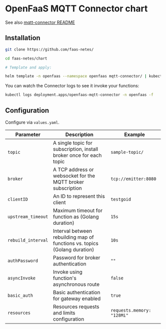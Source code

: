 # OpenFaaS MQTT Connector chart

See also [mqtt-connector README](https://github.com/openfaas/mqtt-connector)

## Installation

```bash
git clone https://github.com/faas-netes/

cd faas-netes/chart

# Template and apply:

helm template -n openfaas --namespace openfaas mqtt-connector/ | kubectl apply -f -
```

You can watch the Connector logs to see it invoke your functions:

```bash
kubectl logs deployment.apps/openfaas-mqtt-connector -n openfaas -f
```

## Configuration

Configure via `values.yaml`.

| Parameter                | Description                                                               | Example                                     |
| ------------------------ | ------------------------------------------------------------------------- | ------------------------------------------- |
| `topic`                  | A single topic for subscription, install broker once for each topic       | `sample-topic/`                            |
| `broker`                 | A TCP address or websocket for the MQTT broker subscription               | `tcp://emitter:8080`             |
| `clientID`               | An ID to represent this client                                            | `testgoid`                                  |
| `upstream_timeout`       | Maximum timeout for function as (Golang duration)                         | `15s`                                       |
| `rebuild_interval`       | Interval between rebuilding map of functions vs. topics (Golang duration) | `10s`                                       |
| `authPassword`       | Password for broker authentication| `""`                                       |
| `asyncInvoke`       | Invoke using function's asynchronous route | `false`                                       |
| `basic_auth`       | Basic authentication for gateway enabled | `true`                                       |
| `resources`              | Resources requests and limits configuration                               | `requests.memory: "128Mi"`                  |
